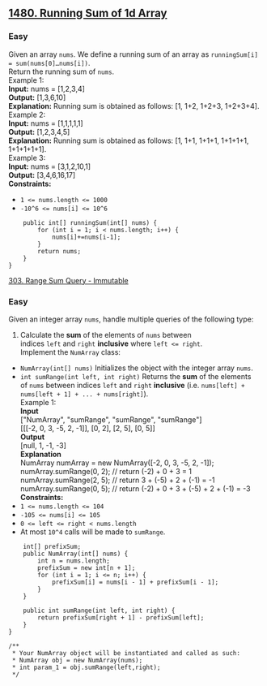 ## [1480. Running Sum of 1d Array](https://leetcode.com/problems/running-sum-of-1d-array/description/)
### Easy
Given an array `nums`. We define a running sum of an array as `runningSum[i] = sum(nums[0]…nums[i])`.  
Return the running sum of `nums`.  
Example 1:  
**Input:** nums = \[1,2,3,4\]  
**Output:** \[1,3,6,10\]  
**Explanation:** Running sum is obtained as follows: \[1, 1+2, 1+2+3, 1+2+3+4\].  
Example 2:  
**Input:** nums = \[1,1,1,1,1\]  
**Output:** \[1,2,3,4,5\]  
**Explanation:** Running sum is obtained as follows: \[1, 1+1, 1+1+1, 1+1+1+1, 1+1+1+1+1\].  
Example 3:  
**Input:** nums = \[3,1,2,10,1\]  
**Output:** \[3,4,6,16,17\]  
**Constraints:**  
-   `1 <= nums.length <= 1000`  
-   `-10^6 <= nums[i] <= 10^6`

```class Solution {
    public int[] runningSum(int[] nums) {
        for (int i = 1; i < nums.length; i++) {
            nums[i]+=nums[i-1];
        }
        return nums;
    }
}
 ```


[303. Range Sum Query - Immutable](https://leetcode.com/problems/range-sum-query-immutable/description/)
### Easy
Given an integer array `nums`, handle multiple queries of the following type:  
1.  Calculate the **sum** of the elements of `nums` between indices `left` and `right` **inclusive** where `left <= right`.  
Implement the `NumArray` class:  
-   `NumArray(int[] nums)` Initializes the object with the integer array `nums`.  
-   `int sumRange(int left, int right)` Returns the **sum** of the elements of `nums` between indices `left` and `right` **inclusive** (i.e. `nums[left] + nums[left + 1] + ... + nums[right]`).  
Example 1:  
**Input**  
\["NumArray", "sumRange", "sumRange", "sumRange"\]  
\[\[\[-2, 0, 3, -5, 2, -1\]\], \[0, 2\], \[2, 5\], \[0, 5\]\]  
**Output**  
\[null, 1, -1, -3\]  
**Explanation**  
NumArray numArray = new NumArray(\[-2, 0, 3, -5, 2, -1\]);  
numArray.sumRange(0, 2); // return (-2) + 0 + 3 = 1  
numArray.sumRange(2, 5); // return 3 + (-5) + 2 + (-1) = -1  
numArray.sumRange(0, 5); // return (-2) + 0 + 3 + (-5) + 2 + (-1) = -3  
**Constraints:**  
-   `1 <= nums.length <= 104`  
-   `-105 <= nums[i] <= 105`  
-   `0 <= left <= right < nums.length`  
-   At most `10^4` calls will be made to `sumRange`.
```class NumArray {
    int[] prefixSum;
    public NumArray(int[] nums) {
        int n = nums.length;
        prefixSum = new int[n + 1];
        for (int i = 1; i <= n; i++) {
            prefixSum[i] = nums[i - 1] + prefixSum[i - 1];
        }
    }
    
    public int sumRange(int left, int right) {
        return prefixSum[right + 1] - prefixSum[left];
    }
}

/**
 * Your NumArray object will be instantiated and called as such:
 * NumArray obj = new NumArray(nums);
 * int param_1 = obj.sumRange(left,right);
 */
 ```